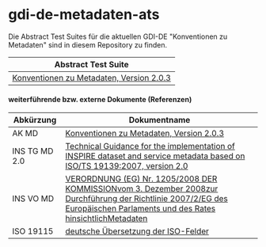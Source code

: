 # gdi-de-metadaten-ats

Die Abstract Test Suites für die aktuellen GDI-DE "Konventionen zu Metadaten" sind in diesem Repository zu finden.

| Abstract Test Suite |
| --- |
| [Konventionen zu Metadaten, Version 2.0.3](https://github.com/alitka/gdi-de-metadaten-ats/tree/2.0.3) |

#### weiterführende bzw. externe Dokumente (Referenzen)

| Abkürzung | Dokumentname |
| --- | --- |
| AK MD | [Konventionen zu Metadaten, Version 2.0.3](https://wiki.gdi-de.org/download/attachments/3344909/Architektur_GDI_DE_Konventionen_Metadaten_v2_0_3.pdf?version=1&modificationDate=1580904138339&api=v2) |
| INS TG MD 2.0 | [Technical Guidance for the implementation of INSPIRE dataset and service metadata based on ISO/TS 19139:2007, version 2.0](https://inspire.ec.europa.eu/sites/default/files/documents/metadata/inspire-tg-metadata-iso19139-2.0.1.pdf) |
| INS VO MD | [VERORDNUNG (EG) Nr. 1205/2008 DER KOMMISSIONvom 3. Dezember 2008zur Durchführung der Richtlinie 2007/2/EG des Europäischen Parlaments und des Rates hinsichtlichMetadaten](https://eur-lex.europa.eu/legal-content/DE/TXT/PDF/?uri=CELEX:32008R1205&from=DE) |
| ISO 19115 | [deutsche Übersetzung der ISO-Felder](https://wiki.gdi-de.org/download/attachments/3344909/Deutsche_Uebersetzung_der_ISO-Felder.pdf?version=1&modificationDate=1504013146609&api=v2) |
